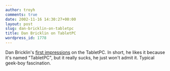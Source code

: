 ```yaml
---
author: troyh
comments: true
date: 2002-11-16 14:30:27+00:00
layout: post
slug: dan-bricklin-on-tabletpc
title: Dan Bricklin on TabletPC
wordpress_id: 1778
---
```


Dan Bricklin's [first impressions](http://danbricklin.com/log/tabletpc.htm) on the TabletPC. In short, he likes it because it's named "TabletPC", but it really sucks, he just won't admit it. Typical geek-boy fascination.
